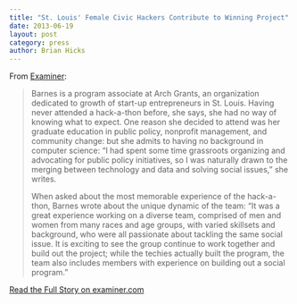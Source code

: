 ```yaml
---
title: "St. Louis' Female Civic Hackers Contribute to Winning Project"
date: 2013-06-19
layout: post
category: press
author: Brian Hicks
---
```

From [Examiner](http://www.examiner.com/):

> Barnes is a program associate at Arch Grants, an organization dedicated to
> growth of start-up entrepreneurs in St. Louis. Having never attended a
> hack-a-thon before, she says, she had no way of knowing what to expect. One
> reason she decided to attend was her graduate education in public policy,
> nonprofit management, and community change: but she admits to having no
> background in computer science: “I had spent some time grassroots organizing
> and advocating for public policy initiatives, so I was naturally drawn to the
> merging between technology and data and solving social issues,” she writes.
>
> When asked about the most memorable experience of the hack-a-thon, Barnes
> wrote about the unique dynamic of the team: “It was a great experience
> working on a diverse team, comprised of men and women from many races and age
> groups, with varied skillsets and background, who were all passionate about
> tackling the same social issue. It is exciting to see the group continue to
> work together and build out the project; while the techies actually built the
> program, the team also includes members with experience on building out a
> social program.”

[Read the Full Story on examiner.com](http://www.examiner.com/article/st-louis-female-civic-hackers-contribute-to-winning-project)
